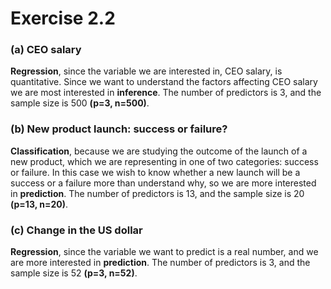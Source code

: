 
# Exercise 2.2

### (a) CEO salary

**Regression**, since the variable we are interested in, CEO salary, is quantitative.
Since we want to understand the factors affecting CEO salary we are most interested in **inference**.
The number of predictors is 3, and the sample size is 500 **(p=3, n=500)**.

### (b) New product launch: success or failure?

**Classification**, because we are studying the outcome of the launch of a new product, which we are representing in one of two categories: success or failure.
In this case we wish to know whether a new launch will be a success or a failure more than understand why, so we are more interested in **prediction**.
The number of predictors is 13, and the sample size is 20 **(p=13, n=20)**.

### (c) Change in the US dollar

**Regression**, since the variable we want to predict is a real number, and we are more interested in **prediction**.
The number of predictors is 3, and the sample size is 52 **(p=3, n=52)**. 
